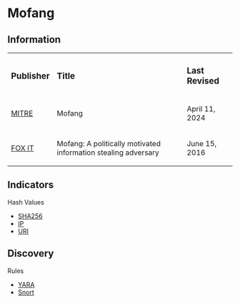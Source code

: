 # Mofang

## Information
<table>
  <tr>
    <td>
      <h3>Publisher</h3>
    </td>
    <td>
      <h3>Title</h3>
    </td>
    <td>
      <h3>Last Revised</h3>
    </td>
  </tr>
  <tr>
    <td>
      <a href="https://attack.mitre.org/groups/G0103/">MITRE</a>
    </td>
    <td>
      <p>Mofang</p>
    </td>
    <td>
      <p>April 11, 2024</p>
    </td>
  </tr>
  <tr>
    <td>
      <a href="https://blog.fox-it.com/2016/06/15/mofang-a-politically-motivated-information-stealing-adversary/">FOX IT</a>
    </td>
    <td>
      <p>Mofang: A politically motivated information stealing adversary</p>
    </td>
    <td>
      <p>June 15, 2016</p>
    </td>
  </tr>
</table>

## Indicators
Hash Values
- <a href="https://github.com/PudgyDragon/IOCs/blob/main/All/Mofang/samples.sha256">SHA256</a>
- <a href="https://github.com/PudgyDragon/IOCs/blob/main/All/Mofang/IPs.txt">IP</a>
- <a href="https://github.com/PudgyDragon/IOCs/blob/main/All/Mofang/uri.txt">URI</a>

## Discovery
Rules
- <a href="https://github.com/PudgyDragon/IOCs/blob/main/All/Mofang/rules.yara">YARA</a>
- <a href="https://github.com/PudgyDragon/IOCs/blob/main/All/Mofang/snort.rules">Snort</a>
